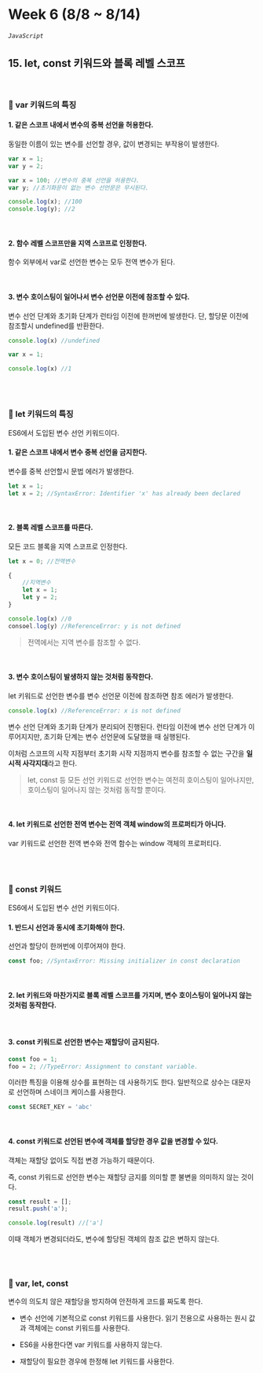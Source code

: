 # Week 6 (8/8 ~ 8/14)
###### `JavaScript`

## 15. let, const 키워드와 블록 레벨 스코프
<br/>

### 📌 var 키워드의 특징

#### 1. 같은 스코프 내에서 변수의 중복 선언을 허용한다.
동일한 이름이 있는 변수를 선언할 경우, 값이 변경되는 부작용이 발생한다.

```jsx
var x = 1;
var y = 2;

var x = 100; //변수의 중복 선언을 허용한다.
var y; //초기화문이 없는 변수 선언문은 무시된다.

console.log(x); //100
console.log(y); //2
```

<br/>

#### 2. 함수 레벨 스코프만을 지역 스코프로 인정한다.
함수 외부에서 var로 선언한 변수는 모두 전역 변수가 된다.

<br/>

#### 3. 변수 호이스팅이 일어나서 변수 선언문 이전에 참조할 수 있다.
변수 선언 단계와 초기화 단계가 런타임 이전에 한꺼번에 발생한다.
단, 할당문 이전에 참조할시 undefined를 반환한다.

```jsx
console.log(x) //undefined

var x = 1;

console.log(x) //1
```

<br/>
<br/>

### 📌 let 키워드의 특징

ES6에서 도입된 변수 선언 키워드이다.

#### 1. 같은 스코프 내에서 변수 중복 선언을 금지한다.
변수를 중복 선언할시 문법 에러가 발생한다.
```jsx
let x = 1;
let x = 2; //SyntaxError: Identifier 'x' has already been declared
```
<br/>

#### 2. 블록 레벨 스코프를 따른다.
모든 코드 블록을 지역 스코프로 인정한다.
```jsx
let x = 0; //전역변수

{
	//지역변수
	let x = 1;
	let y = 2;
}

console.log(x) //0
consoel.log(y) //ReferenceError: y is not defined
```

>전역에서는 지역 변수를 참조할 수 없다.

<br/>


#### 3. 변수 호이스팅이 발생하지 않는 것처럼 동작한다.
let 키워드로 선언한 변수를 변수 선언문 이전에 참조하면 참조 에러가 발생한다.
```jsx
console.log(x) //ReferenceError: x is not defined
```
변수 선언 단계와 초기화 단계가 분리되어 진행된다.
런타임 이전에 변수 선언 단계가 이루어지지만, 초기화 단계는 변수 선언문에 도달했을 때 실행된다.

이처럼 스코프의 시작 지점부터 초기화 시작 지점까지 변수를 참조할 수 없는 구간을 **일시적 사각지대**라고 한다.

>let, const 등 모든 선언 키워드로 선언한 변수는 여전히 호이스팅이 일어나지만, 호이스팅이 일어나지 않는 것처럼 동작할 뿐이다.

<br/>

#### 4. let 키워드로 선언한 전역 변수는 전역 객체 window의 프로퍼티가 아니다. 
var 키워드로 선언한 전역 변수와 전역 함수는 window 객체의 프로퍼티다.


<br/>
<br/>

### 📌 const 키워드

ES6에서 도입된 변수 선언 키워드이다.

#### 1. 반드시 선언과 동시에 초기화해야 한다.
선언과 할당이 한꺼번에 이루어져야 한다.

```jsx
const foo; //SyntaxError: Missing initializer in const declaration
```

<br/>

#### 2. let 키워드와 마찬가지로 블록 레벨 스코프를 가지며, 변수 호이스팅이 일어나지 않는 것처럼 동작한다.

<br/>

#### 3. const 키워드로 선언한 변수는 재할당이 금지된다.

```jsx
const foo = 1;
foo = 2; //TypeError: Assignment to constant variable.
```
이러한 특징을 이용해 상수를 표현하는 데 사용하기도 한다.
일반적으로 상수는 대문자로 선언하며 스네이크 케이스를 사용한다.
```jsx
const SECRET_KEY = 'abc'
```

<br />

#### 4. const 키워드로 선언된 변수에 객체를 할당한 경우 값을 변경할 수 있다.
객체는 재할당 없이도 직접 변경 가능하기 때문이다.

즉, const 키워드로 선언한 변수는 재할당 금지를 의미할 뿐 불변을 의미하지 않는 것이다.

```jsx
const result = [];
result.push('a');

console.log(result) //['a']
```

이때 객체가 변경되더라도, 변수에 할당된 객체의 참조 값은 변하지 않는다.


<br/>
<br/>

### 📌 var, let, const

변수의 의도치 않은 재할당을 방지하여 안전하게 코드를 짜도록 한다.

- 변수 선언에 기본적으로 const 키워드를 사용한다.
읽기 전용으로 사용하는 원시 값과 객체에는 const 키워드를 사용한다.

- ES6을 사용한다면 var 키워드를 사용하지 않는다.

- 재할당이 필요한 경우에 한정해 let 키워드를 사용한다.


